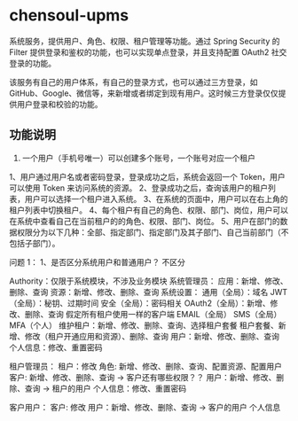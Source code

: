 # chensoul-upms

系统服务，提供用户、角色、权限、租户管理等功能。通过 Spring Security 的 Filter 提供登录和鉴权的功能，也可以实现单点登录，并且支持配置
OAuth2 社交登录的功能。

该服务有自己的用户体系，有自己的登录方式，也可以通过三方登录，如 GitHub、Google、微信等，来新增或者绑定到现有用户。这时候三方登录仅仅提供用户登录和校验的功能。

## 功能说明

1. 一个用户（手机号唯一）可以创建多个账号，一个账号对应一个租户

1、用户通过用户名或者密码登录，登录成功之后，系统会返回一个 Token，用户可以使用 Token 来访问系统的资源。
2、登录成功之后，查询该用户的租户列表，用户可以选择一个租户进入系统。
3、在系统的页面中，用户可以在右上角的租户列表中切换租户。
4、每个租户有自己的角色、权限、部门、岗位，用户可以在系统中查看自己在当前租户的的角色、权限、部门、岗位。
5、用户在部门的数据权限分为以下几种：全部、指定部门、指定部门及其子部门、自己当前部门（不包括子部门）。

问题 1：
1、是否区分系统用户和普通用户？ 不区分

Authority：仅限于系统模块，不涉及业务模块
系统管理员：
应用：新增、修改、删除、查询
资源：新增、修改、删除、查询
系统设置：
通用（全局）：域名
JWT（全局）：秘钥、过期时间
安全（全局）：密码相关
OAuth2（全局）：新增、修改、删除、查询 假定所有租户使用一样的客户端
EMAIL（全局）
SMS（全局）
MFA（个人）
维护租户：新增、修改、删除、查询、选择租户套餐
租户套餐、新增、修改（租户开通应用和资源）、删除、查询
用户：新增、修改、删除、查询
个人信息：修改、重置密码

租户管理员：
租户：修改
角色: 新增、修改、删除、查询、配置资源、配置用户
客户: 新增、修改、删除、查询 -> 客户还有哪些权限？？
用户：新增、修改、删除、查询 -> 租户的用户
个人信息：修改、重置密码

客户用户：
客户: 修改
用户：新增、修改、删除、查询 -> 客户的用户
个人信息
